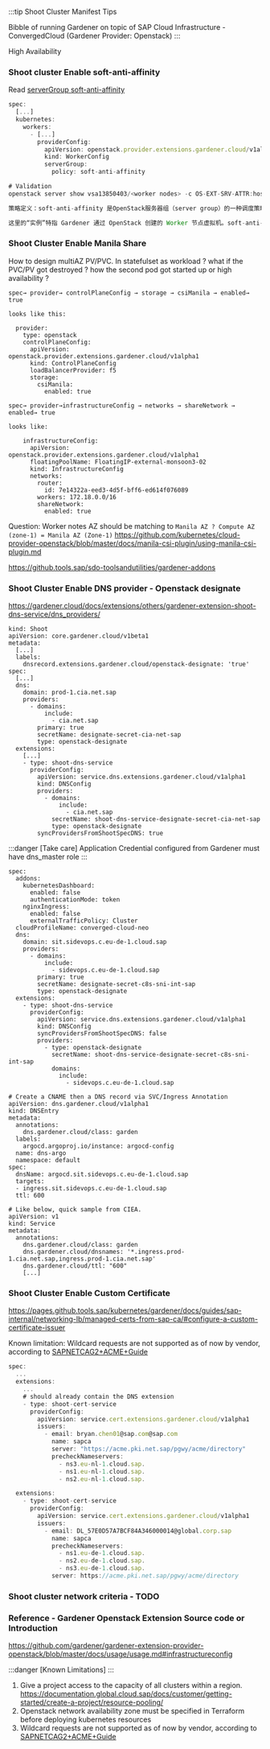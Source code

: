 :::tip Shoot Cluster Manifest Tips

Bibble of running Gardener on topic of SAP Cloud Infrastructure - ConvergedCloud (Gardener Provider: Openstack)
:::

High Availability


### Shoot cluster Enable soft-anti-affinity
Read [serverGroup soft-anti-affinity](https://github.com/gardener/gardener-extension-provider-openstack/blob/master/docs/usage/usage.md#servergroups)
```jsx
spec:
  [...]
  kubernetes:
    workers:
      - [...]
        providerConfig:
          apiVersion: openstack.provider.extensions.gardener.cloud/v1alpha1
          kind: WorkerConfig
          serverGroup:
            policy: soft-anti-affinity

# Validation 
openstack server show vsa13850403/<worker nodes> -c OS-EXT-SRV-ATTR:host

策略定义：soft-anti-affinity 是OpenStack服务器组（server group）的一种调度策略，表示尽量将实例分散到不同物理主机，但在资源不足时允许部分实例共存于同一主机 

这里的“实例”特指 Gardener 通过 OpenStack 创建的 Worker 节点虚拟机。soft-anti-affinity 策略通过 OpenStack Nova 调度器，控制这些虚拟机在物理主机上的分布，以实现高可用性与资源利用率的平衡
```


### Shoot Cluster Enable Manila Share 
How to design multiAZ PV/PVC. In statefulset as workload ?
what if the PVC/PV got destroyed ?
how the second pod got started up or high availability ?

```
spec→ provider→ controlPlaneConfig → storage → csiManila → enabled→ true

looks like this:

  provider:
    type: openstack
    controlPlaneConfig:
      apiVersion: openstack.provider.extensions.gardener.cloud/v1alpha1
      kind: ControlPlaneConfig
      loadBalancerProvider: f5
      storage:
        csiManila:
          enabled: true

spec→ provider→infrastructureConfig → networks → shareNetwork → enabled→ true

looks like:

    infrastructureConfig:
      apiVersion: openstack.provider.extensions.gardener.cloud/v1alpha1
      floatingPoolName: FloatingIP-external-monsoon3-02
      kind: InfrastructureConfig
      networks:
        router:
          id: 7e14322a-eed3-4d5f-bff6-ed614f076089
        workers: 172.18.0.0/16
        shareNetwork:
          enabled: true
```

Question:
Worker notes AZ should be matching to `Manila AZ ? Compute AZ (zone-1) = Manila AZ (Zone-1)`
https://github.com/kubernetes/cloud-provider-openstack/blob/master/docs/manila-csi-plugin/using-manila-csi-plugin.md

https://github.tools.sap/sdo-toolsandutilities/gardener-addons

### Shoot Cluster Enable DNS provider - Openstack designate

https://gardener.cloud/docs/extensions/others/gardener-extension-shoot-dns-service/dns_providers/

```
kind: Shoot
apiVersion: core.gardener.cloud/v1beta1
metadata:
  [...]
  labels:
    dnsrecord.extensions.gardener.cloud/openstack-designate: 'true'
spec:
  [...]
  dns:
    domain: prod-1.cia.net.sap
    providers:
      - domains:
          include:
            - cia.net.sap
        primary: true
        secretName: designate-secret-cia-net-sap
        type: openstack-designate
  extensions:
    [...]
    - type: shoot-dns-service
      providerConfig:
        apiVersion: service.dns.extensions.gardener.cloud/v1alpha1
        kind: DNSConfig
        providers:
          - domains:
              include:
                - cia.net.sap
            secretName: shoot-dns-service-designate-secret-cia-net-sap
            type: openstack-designate
        syncProvidersFromShootSpecDNS: true

```
:::danger [Take care]
Application Credential configured from Gardener must have dns_master role
:::
 
```
spec:
  addons:
    kubernetesDashboard:
      enabled: false
      authenticationMode: token
    nginxIngress:
      enabled: false
      externalTrafficPolicy: Cluster
  cloudProfileName: converged-cloud-neo
  dns:
    domain: sit.sidevops.c.eu-de-1.cloud.sap
    providers:
      - domains:
          include:
            - sidevops.c.eu-de-1.cloud.sap
        primary: true
        secretName: designate-secret-c8s-sni-int-sap
        type: openstack-designate
  extensions:
    - type: shoot-dns-service
      providerConfig:
        apiVersion: service.dns.extensions.gardener.cloud/v1alpha1
        kind: DNSConfig
        syncProvidersFromShootSpecDNS: false
        providers:
          - type: openstack-designate
            secretName: shoot-dns-service-designate-secret-c8s-sni-int-sap
            domains:
              include:
                - sidevops.c.eu-de-1.cloud.sap

# Create a CNAME then a DNS record via SVC/Ingress Annotation 
apiVersion: dns.gardener.cloud/v1alpha1
kind: DNSEntry
metadata:
  annotations:
    dns.gardener.cloud/class: garden
  labels:
    argocd.argoproj.io/instance: argocd-config
  name: dns-argo
  namespace: default
spec:
  dnsName: argocd.sit.sidevops.c.eu-de-1.cloud.sap
  targets:
  - ingress.sit.sidevops.c.eu-de-1.cloud.sap
  ttl: 600

# Like below, quick sample from CIEA.
apiVersion: v1
kind: Service
metadata:
  annotations:
    dns.gardener.cloud/class: garden
    dns.gardener.cloud/dnsnames: '*.ingress.prod-1.cia.net.sap,ingress.prod-1.cia.net.sap'
    dns.gardener.cloud/ttl: "600"
    [...]

```

### Shoot Cluster Enable Custom Certificate
https://pages.github.tools.sap/kubernetes/gardener/docs/guides/sap-internal/networking-lb/managed-certs-from-sap-ca/#configure-a-custom-certificate-issuer

Known limitation: Wildcard requests are not supported as of now by vendor, according to [SAPNETCAG2+ACME+Guide](https://wiki.one.int.sap/wiki/display/PKI/SAPNETCAG2+ACME+Guide)
```jsx title="Configure a custom certificate"
spec:
  ...
  extensions:
    ...
    # should already contain the DNS extension
    - type: shoot-cert-service
      providerConfig:
        apiVersion: service.cert.extensions.gardener.cloud/v1alpha1
        issuers:
          - email: bryan.chen01@sap.com@sap.com
            name: sapca
            server: "https://acme.pki.net.sap/pgwy/acme/directory"
            precheckNameservers:
              - ns3.eu-nl-1.cloud.sap.
              - ns1.eu-nl-1.cloud.sap.
              - ns2.eu-nl-1.cloud.sap.

  extensions:
    - type: shoot-cert-service
      providerConfig:
        apiVersion: service.cert.extensions.gardener.cloud/v1alpha1
        issuers:
          - email: DL_57E0D57A7BCF84A346000014@global.corp.sap
            name: sapca
            precheckNameservers:
              - ns1.eu-de-1.cloud.sap.
              - ns2.eu-de-1.cloud.sap.
              - ns3.eu-de-1.cloud.sap.
            server: https://acme.pki.net.sap/pgwy/acme/directory

```

### Shoot cluster network criteria - TODO




### Reference - Gardener Openstack Extension Source code or Introduction

https://github.com/gardener/gardener-extension-provider-openstack/blob/master/docs/usage/usage.md#infrastructureconfig


:::danger [Known Limitations]
:::
1. Give a project access to the capacity of all clusters within a region.
https://documentation.global.cloud.sap/docs/customer/getting-started/create-a-project/resource-pooling/
2. Openstack network availability zone must be specified in Terraform before deploying kubernetes resources
3. Wildcard requests are not supported as of now by vendor, according to [SAPNETCAG2+ACME+Guide](https://wiki.one.int.sap/wiki/display/PKI/SAPNETCAG2+ACME+Guide)
